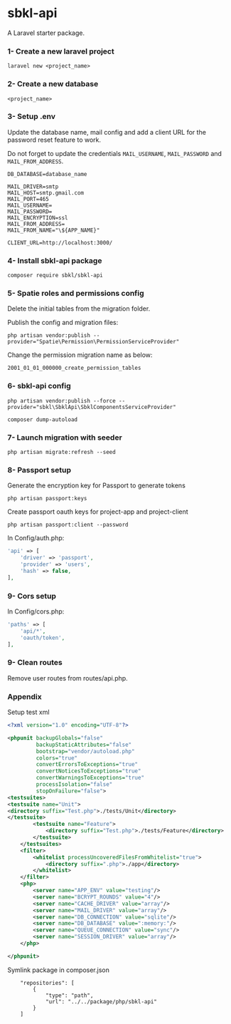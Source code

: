 # sbkl-api

A Laravel starter package.

### 1- Create a new laravel project

```
laravel new <project_name>
```

### 2- Create a new database

```
<project_name>
```

### 3- Setup .env

Update the database name, mail config and add a client URL for the password reset feature to work.

Do not forget to update the credentials `MAIL_USERNAME`, `MAIL_PASSWORD` and `MAIL_FROM_ADDRESS`.

```
DB_DATABASE=database_name

MAIL_DRIVER=smtp
MAIL_HOST=smtp.gmail.com
MAIL_PORT=465
MAIL_USERNAME=
MAIL_PASSWORD=
MAIL_ENCRYPTION=ssl
MAIL_FROM_ADDRESS=
MAIL_FROM_NAME="\${APP_NAME}"

CLIENT_URL=http://localhost:3000/
```

### 4- Install sbkl-api package

```
composer require sbkl/sbkl-api
```

### 5- Spatie roles and permissions config

Delete the initial tables from the migration folder.

Publish the config and migration files:

```
php artisan vendor:publish --provider="Spatie\Permission\PermissionServiceProvider"
```

Change the permission migration name as below:

```
2001_01_01_000000_create_permission_tables
```

### 6- sbkl-api config

```
php artisan vendor:publish --force --provider="sbkl\SbklApi\SbklComponentsServiceProvider"
```

```
composer dump-autoload
```

### 7- Launch migration with seeder

```
php artisan migrate:refresh --seed
```

### 8- Passport setup

Generate the encryption key for Passport to generate tokens

```
php artisan passport:keys
```

Create passport oauth keys for project-app and project-client

```
php artisan passport:client --password
```

In Config/auth.php:

```php
'api' => [
    'driver' => 'passport',
    'provider' => 'users',
    'hash' => false,
],
```

### 9- Cors setup

In Config/cors.php:

```php
'paths' => [
    'api/*',
    'oauth/token',
],
```

### 9- Clean routes

Remove user routes from routes/api.php.

### Appendix

Setup test xml

```xml
<?xml version="1.0" encoding="UTF-8"?>

<phpunit backupGlobals="false"
         backupStaticAttributes="false"
         bootstrap="vendor/autoload.php"
         colors="true"
         convertErrorsToExceptions="true"
         convertNoticesToExceptions="true"
         convertWarningsToExceptions="true"
         processIsolation="false"
         stopOnFailure="false">
<testsuites>
<testsuite name="Unit">
<directory suffix="Test.php">./tests/Unit</directory>
</testsuite>
        <testsuite name="Feature">
            <directory suffix="Test.php">./tests/Feature</directory>
        </testsuite>
    </testsuites>
    <filter>
        <whitelist processUncoveredFilesFromWhitelist="true">
            <directory suffix=".php">./app</directory>
        </whitelist>
    </filter>
    <php>
        <server name="APP_ENV" value="testing"/>
        <server name="BCRYPT_ROUNDS" value="4"/>
        <server name="CACHE_DRIVER" value="array"/>
        <server name="MAIL_DRIVER" value="array"/>
        <server name="DB_CONNECTION" value="sqlite"/>
        <server name="DB_DATABASE" value=":memory:"/>
        <server name="QUEUE_CONNECTION" value="sync"/>
        <server name="SESSION_DRIVER" value="array"/>
    </php>

</phpunit>
```

Symlink package in composer.json

```
    "repositories": [
        {
            "type": "path",
            "url": "../../package/php/sbkl-api"
        }
    ]
```
